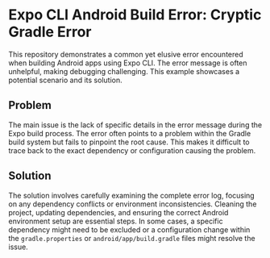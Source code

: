 # Expo CLI Android Build Error: Cryptic Gradle Error

This repository demonstrates a common yet elusive error encountered when building Android apps using Expo CLI. The error message is often unhelpful, making debugging challenging. This example showcases a potential scenario and its solution.

## Problem
The main issue is the lack of specific details in the error message during the Expo build process.  The error often points to a problem within the Gradle build system but fails to pinpoint the root cause. This makes it difficult to trace back to the exact dependency or configuration causing the problem. 

## Solution
The solution involves carefully examining the complete error log, focusing on any dependency conflicts or environment inconsistencies.  Cleaning the project, updating dependencies, and ensuring the correct Android environment setup are essential steps.  In some cases, a specific dependency might need to be excluded or a configuration change within the `gradle.properties` or `android/app/build.gradle` files might resolve the issue.